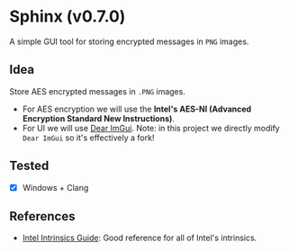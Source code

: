 # Sphinx (v0.7.0)
A simple GUI tool for storing encrypted messages in `PNG` images.

## Idea
Store AES encrypted messages in `.PNG` images.

- For AES encryption we will use the
**Intel's AES-NI (Advanced Encryption Standard New Instructions)**.
- For UI we will use [Dear ImGui](https://github.com/ocornut/imgui). Note: in this project we directly modify `Dear ImGui` so it's effectively a fork!

## Tested
- [X] Windows + Clang

## References
- [Intel Intrinsics Guide](https://www.intel.com/content/www/us/en/docs/intrinsics-guide/index.html#ig_expand=243): Good reference for all of Intel's intrinsics.
